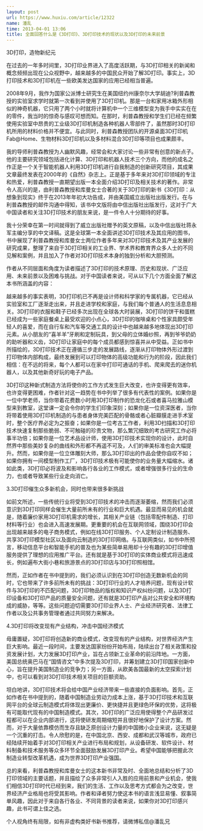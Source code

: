 ```yaml
---
layout: post
url: https://www.huxiu.com/article/12322
name: 潘乱
time: 2013-04-01 13:06
title: 全面回答什么是《3D打印》、3D打印技术的现状以及3D打印的未来前景
---
```

3D打印，造物新纪元

在过去的一年多时间里，3D打印业界进入了高度活跃期，与3D打印相关的新闻和概念频频出现在公众视野中，越来越多的中国民众开始了解3D打印。事实上，3D打印技术和3D打印机在一些欧美发达国家的应用已经相当普遍。

2008年9月，我作为国家公派博士研究生在美国纽约州康奈尔大学胡迪?利普森教授的实验室求学时就第一次看到并使用了3D打印机。那是一台和家用冰箱外形相似的神奇机器，它只用了两个小时就将计算机中一个三维模型变为我手中实实在在的零件，我当时的惊奇与感叹可想而知。在那时，利普森教授和学生们已经在频繁使用实验室中昂贵的工业级3D打印机制造各种机器人零部件了，虽然那时3D打印机所用的材料价格并不便宜。与此同时，利普森教授团队的开源桌面3D打印机Fab@Home、生物材料3D打印机以及多材料混合3D打印等项目也成果颇丰。

我的导师利普森教授为人幽默风趣，经常会和大家讨论一些非常有创意的新点子。他的主要研究领域包括进化计算、3D打印和机器人技术三个方向，而他的成名之作正是一个关于智能机器人利用3D打印机进行自我制造的创新研究项目，其成果文章最终发表在2000年的《自然》杂志上。正是基于多年来对3D打印领域的专注和热爱，利普森教授一直期望出版一本全面介绍3D打印及相关技术的著作。非常令人高兴的是，由利普森教授和库曼女士合著的关于3D打印的新书《3D打印：从想象到现实》终于在2013年年初大功告成，并由美国威立出版社出版发行。在与利普森教授的邮件沟通中得知，该书中文版将由中信出版社出版发行，这对于广大中国读者和关注3D打印技术的朋友来说，是一件令人十分期待的好事。

我十分荣幸在第一时间就得到了威立出版社赠予的英文原稿，以及中信出版社蒋永军主编分享的中文译稿。这是全球第一本全面讲述3D打印技术及其应用的图书，书中展现了利普森教授和库曼女士两位作者多年来对3D打印技术及其产业发展的研究成果，整理了来自于3D打印相关的工业界、学术界和教育界众多人士的不同见解和案例，并且加入了作者对3D打印技术本身的独到分析和大胆预测。

作者从不同层面和角度为读者描述了3D打印的技术原理、历史和现状、广泛应用、未来前景以及困难与挑战。对于中国读者来说，可从以下几个方面全面了解这本书所涵盖的内容：

越来越多的事实表明，3D打印机已不再是设计师和科学家的专属机器，它已经从实验室和工厂逐渐走出来，并且走进学校和家庭，与我们每个普通人的生活息息相关。3D打印的衣服和鞋子已经多次出现在全球各大时装展，3D打印的饼干和蛋糕已经成为一些家庭餐桌上最受欢迎的小点心，3D打印的咖啡桌和个性家具颇受年轻人的喜爱，而在自行车和汽车等交通工具的设计中也越来越多地体现出3D打印元素。从小朋友的“喜羊羊”牙刷和定制玩具，到父母的立体婚纱照，再到爷爷奶奶的助听器和义齿，3D打印让家庭中的每个成员都感到惊喜并从中受益。正如书中所描绘的，3D打印技术正在遵循三步走的发展路线，逐渐从打印物体外形过渡到打印物体内部构成，最终发展到可以打印物体的高级功能和行为的阶段，因此我们相信：在不远的将来，每个人都可以在家中打印可通话的手机、爬来爬去的迷你机器人，以及其他新奇好玩的电子产品。

3D打印这种新式制造方法将使你的工作方式发生巨大改变，也许变得更有效率，也许变得更困难，作者针对这一趋势在书中列举了很多有代表性的案例。如果你是一位中学老师，当你带着花费数小时用3D打印制作的恐龙化石或者喜马拉雅山模型来到教室，这堂课一定会令你的学生们印象深刻；如果你是一位资深医者，当你将带着使用3D打印机制造的与患者身体完美匹配的骨骼或者心脏瓣膜走进手术室时，整个医疗界必定为之振奋；如果你是一位考古工作者，利用3D扫描和3D打印技术快速复制那些脆弱、不可触碰的珍贵文物，那么繁冗细致的考古研究工作必将事半功倍；如果你是一位艺术品设计师，使用3D打印技术实现你的设计，此时自然界中那些美妙复杂的曲线和外形都不再遥不可及，人们的审美标准也会大幅提升。然而，如果你是一位立体雕刻大师，那么3D打印出的作品会使你自叹不如；如果你拥有一间模型制作工厂，3D打印技术极有可能使你的业务量大幅缩水。诸如此类，3D打印必将波及和影响各行各业的工作模式，或者增强很多行业的生命力，也或者导致某些行业走向消亡。

3.3D打印催生众多新机会，同时也带来很多新挑战

如前文所述，一些传统行业将受到3D打印技术的冲击而逐渐萎缩，然而我们必须意识到3D打印同样会催生大量前所未有的行业和巨大机遇。最显而易见的机会就是，随着廉价家用3D打印机需求的增长，其相关产业链（包括零配件制造、打印材料等行业）也会进入高速发展期。更重要的机会在互联网领域，围绕3D打印会出现越来越多的电子商务模式，例如在线3D打印服务、个人定制设计制造服务、共享3D打印模型社区以及面向云制造的3D打印网络。与互联网类似，如书中所预言，移动信息平台和智能手机的普及也为某些简单易用却十分有趣的3D打印增值服务提供了理想的应用推广平台。还有就是基于3D打印的实体商业模式将迅速成长，例如遍布大街小巷和旅游景点的3D打印店与3D打印照相馆。

然而，正如作者在书中提到的，我们必须认识到在3D打印创造无数新机会的同时，它也带来了许多前所未有的挑战：3D打印行业的人才培养问题，现有设计软件与3D打印的不匹配问题，3D打印物品的版权和知识产权纠纷问题，以及3D打印设备和3D打印产品的质量安全问题，还有就是3D打印产品对公共安全和环境构成的威胁，等等。这些问题迫切需要3D打印业界人士、产业经济研究者、法律工作者以及公共事务管理者通过共同努力来解决。

4.3D打印将改变现有产业结构，冲击中国经济模式

毋庸置疑，3D打印将创造新的商业模式，改变现有的产业结构，对世界经济产生巨大影响。最近一段时间，主要发达国家纷纷开始布局，陆续出台了相关政策和投资发展计划，大力发展3D打印产业，旨在占领新工业革命的前沿阵地。一方面，美国总统奥巴马在“国情咨文”中多次提及3D打印，并筹划建立3D打印国家创新中心，旨在提升美国制造业的竞争力；另一方面，从欧美各国最新的太空探索计划中，也可以看到对3D打印技术相关项目的巨额资助。

坦白地讲，3D打印技术将会给中国产业经济带来一些直接的负面影响。首先，正如作者在书中提到的，随着中国制造业劳动力成本上涨，基于3D打印技术和互联网平台的全球云制造模式将体现出更廉价、更快捷并且更绿色环保的优势，这将极有可能取代现有的中国制造模式。其次，3D打印的广泛应用使得整个产品研发过程都可以在企业内部进行，这将使研发周期缩短并且很好地保护了设计方案。然而，对于大量依靠模仿而生存且缺乏原创设计力量的中国微小企业来说，这无疑是一个沉重的打击。令人欣慰的是，在中国北京、西安、成都和武汉等城市，政府已经陆续开始着手对3D打印相关产业进行布局和规划，从设备研发、软件设计、材料制备和技术服务等众多环节全面鼓励发展3D打印产业。希望中国能够把握此次制造业转型改革机遇，成为世界3D打印产业强国。

总的来看，利普森教授和库曼女士的这本新书非常及时、全面地总结和分析了3D打印领域的主要话题，并且描绘了众多非常引人入胜的应用前景和产业机会，使我们相信3D打印时代已经到来，我们的生活、工作以及思考方式都会为之改变，世界经济产业格局也将受其影响。作者和译者努力使这本书的语言浅显易懂、叙事简单风趣，因此对于来自各行各业、不同背景的读者来说，如果你对3D打印感兴趣，此书可谓上佳之选。

个人视角终有局限，如有非虚构类好书新书推荐，请微博私信@潘乱兄

